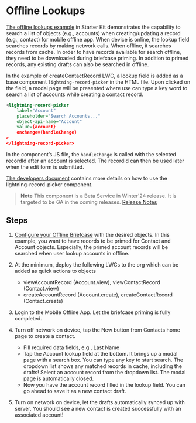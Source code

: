 # Offline Lookups

[The offline lookups example](../force-app/main/default/lwc/createContactRecord) in Starter Kit demonstrates the capability to search a list of objects (e.g., accounts) when creating/updating a record (e.g., contact) for mobile offline app. When device is online, the lookup field searches records by making network calls. When offline, it searches records from cache. In order to have records available for search offline, they need to be downloaded during briefcase priming. In addition to primed records, any existing drafts can also be searched in offline.

In the example of createContactRecord LWC, a lookup field is added as a base component `lightning-record-picker`  in the HTML file. Upon clicked on the field, a modal page will be presented where use can type a key word to search a list of accounts while creating a contact record. 

```xml
<lightning-record-picker
    label="Account"
    placeholder="Search Accounts..."
    object-api-name="Account"
    value={account}
    onchange={handleChange}
>
</lightning-record-picker>
```

In the component’s JS file, the `handleChange` is called with the selected recordId after an account is selected. The recordId can then be used later when the edit form is submitted.

[The developers document](https://developer.salesforce.com/docs/component-library/bundle/lightning-record-picker/documentation) contains more details on how to use the lightning-record-picker component.

> **Note**
> This component is a Beta Service in Winter'24 release. It is targeted to be GA in the coming releases. [Release Notes](https://help.salesforce.com/s/articleView?id=release-notes.rn_lwc_components.htm&release=246&type=5)

## Steps

1. [Configure your Offline Briefcase](https://github.com/salesforce/offline-app-developer-starter-kit#define-an-offline-briefcase) with the desired objects. In this example, you want to have records to be primed for Contact and Account objects. Especially, the primed account records will be searched when user lookup accounts in offline.

2. At the minimum, deploy the following LWCs to the org which can be added as quick actions to objects
    - viewAccountRecord (Account.view), viewContactRecord (Contact.view)
    - createAccountRecord (Account.create), createContactRecord (Contact.create)

3. Login to the Mobile Offline App. Let the briefcase priming is fully completed.

4. Turn off network on device, tap the New button from Contacts home page to create a contact.
    - Fill required data fields, e.g., Last Name
    - Tap the Account lookup field at the bottom. It brings up a modal page with a search box. You can type any key to start search. The dropdown list shows any matched records in cache, including the drafts! Select an account record from the dropdown list. The modal page is automatically closed.
    - Now you have the account record filled in the lookup field. You can go ahead to save it as a new contact draft.
    
5. Turn on network on device, let the drafts automatically synced up with server. You should see a new contact is created successfully with an associated account!
